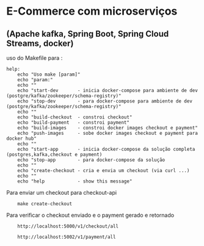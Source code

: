 # E-Commerce com microserviços 
##  (Apache kafka, Spring Boot, Spring Cloud Streams, docker)

uso do Makefile para :
```
help:
	echo "Uso make [param]"
	echo "param:"
	echo ""
	echo "start-dev  	  - inicia docker-compose para ambiente de dev (postgre/kafka/zookeeper/schema-registry)"
	echo "stop-dev  	  - para docker-compose para ambiente de dev (postgre/kafka/zookeeper/schema-registry)"	
	echo ""
	echo "build-checkout  - constroi checkout"
	echo "build-payment   - constroi payment"
	echo "build-images    - constroi docker images checkout e payment"
	echo "push-images     - sobe docker images checkout e payment para docker hub"
	echo ""
	echo "start-app  	  - inicia docker-compose da solução completa (postgres,kafka,checkout e payment)
	echo "stop-app    	  - para docker-compose da solução
	echo ""
	echo "create-checkout - cria e envia um checkout (via curl ...)
	echo ""
	echo "help		      - show this message"
```

Para enviar um checkout para checkout-api 
```
    make create-checkout
```

Para verificar o checkout enviado e o payment gerado e retornado
```
    http://localhost:5000/v1/checkout/all

    http://localhost:5002/v1/payment/all

```
